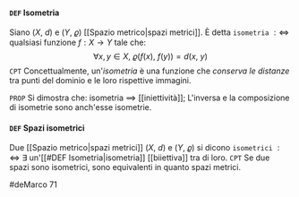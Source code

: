 #### `DEF` Isometria
Siano $(X,\ d)$ e $(Y,\ \varrho)$ [[Spazio metrico|spazi metrici]]. È detta `isometria` $:\Leftrightarrow$ qualsiasi funzione $f: X \to Y$ tale che:
$$
\forall x, y \in X,\ \varrho(f(x),\ f(y)) = d(x,\ y)
$$
`CPT` Concettualmente, un'_isometria_ è una funzione che _conserva le distanze_ tra punti del dominio e le loro rispettive immagini.

`PROP` Si dimostra che:
  isometria $\implies$ [[iniettività]]; 
  L'inversa e la composizione di isometrie sono anch'esse isometrie.

#### `DEF` Spazi isometrici
Due [[Spazio metrico|spazi metrici]] $(X,\ d)$ e $(Y,\ \varrho)$ si dicono `isometrici` $:\Leftrightarrow$ $\exists$ un'[[#DEF Isometria|isometria]] [[biiettiva]] tra di loro.
`CPT` Se due spazi sono isometrici, sono equivalenti in quanto spazi metrici.

#deMarco 71